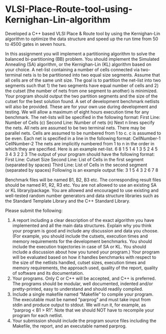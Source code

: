 # VLSI-Place-Route-tool-using-Kernighan-Lin-algorithm
Developed a C++ based VLSI Place &amp; Route tool by using the Kernighan-Lin algorithm to optimize the data structure and speed up the run time from 50 to 4500 gates in seven hours. 

In this assignment you will implement a partitioning algorithm to solve the balanced bi-partitioning (BB)
problem. You should implement the Simulated Annealing (SA) algorithm, or the Kernighan-Lin (KL)
algorithm based on your choice.
A net-list containing a number of cells connected via two-terminal nets is to be partitioned into two
equal size segments. Assume that all cells are of the same unit size. The goal is to partition the net-list
into two segments such that 1) the two segments have equal number of cells and 2) the cutset (the
number of nets from one segment to another) is minimized. Your program should output the two
partition segments and the size of the cutset for the best solution found.
A set of development benchmark netlists will also be provided. These are for your own use during
development and testing. We will allow a maximum of eight hours execution time for any benchmark.
The net-lists will be specified in the following format:
First Line: Number of Cells (c)
Second Line: Number of nets (n)
Next n lines specify the nets.
All nets are assumed to be two terminal nets. There may be parallel nets. Cells are assumed to be
numbered from 1 to c. c is assumed to be even. Each net is specified in a line in the following format:
CellNumber-1 CellNumber-2
The nets are implicitly numbered from 1 to n in the order in which they are specified.
Here is an example net-list.
6
8
1 5
1 4
1 3
5 2
4 5
3 4
3 2
2 3
The output of your program should have the following format:
First Line: Cutset Size
Second Line: List of Cells in the first segment (separated by spaces)
Third Line: List of Cells in the second segment (separated by spaces)
Following is an example output file:
3
1 5 4 3
2 6 7 8

Benchmark files will be named B1, B2, B3 etc. The corresponding result files should be named R1, R2,
R3 etc.
You are not allowed to use an existing SA or KL library/package. You are allowed and encouraged to
use existing and well-tested random number generators and data structure libraries such as the
Standard Template Library and the C++ Standard Library.

Please submit the following:
1. A report including a clear description of the exact algorithm you have implemented and all the main
data structures. Explain why you think your program is good and include any discussion and data
you choose. (For example, you should include the cutsets, execution times and memory
requirements for the development benchmarks. You should include the execution trajectories in
case of SA or KL. You should include a discussion about how you tuned your program.)
Your program will be evaluated based on how it handles benchmarks with respect to the size of the
netlists handled, cutset sizes, execution times and memory requirements, the approach used,
quality of the report, quality of software and its documentation.
2. Your programs. Only C or C++ will be accepted, and C++ is preferred. The programs should be
modular, well documented, indented and/or pretty-printed, easy to understand and should readily
compiled.
3. Include a single makefile named “Makefile” to compile your program. The executable must be
named “parprog” and must take input from stdin and produce output to stdout. We will run it, for
example, as “parprog &lt; B1 &gt; R1”. Note that we should NOT have to recompile your program for
each netlist.
4. Your submission should include the program source files including the Makefile, the report, and an
executable named parprog.
